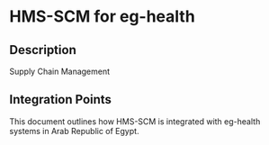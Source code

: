# HMS-SCM for eg-health

## Description

Supply Chain Management

## Integration Points

This document outlines how HMS-SCM is integrated with eg-health systems in Arab Republic of Egypt.
